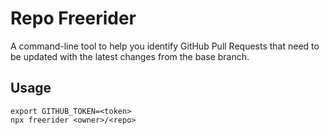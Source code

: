 # Repo Freerider

A command-line tool to help you identify GitHub Pull Requests that need to be updated with the latest changes from the base branch.

## Usage

```
export GITHUB_TOKEN=<token>
npx freerider <owner>/<repo>
```
